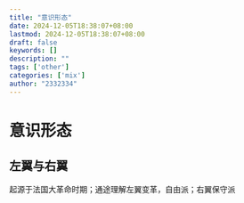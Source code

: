 ```yaml
---
title: "意识形态"
date: 2024-12-05T18:38:07+08:00
lastmod: 2024-12-05T18:38:07+08:00
draft: false
keywords: []
description: ""
tags: ['other']
categories: ['mix']
author: "2332334"
---
```

<!--more-->

# 意识形态

## 左翼与右翼

起源于法国大革命时期；通途理解左翼变革，自由派；右翼保守派